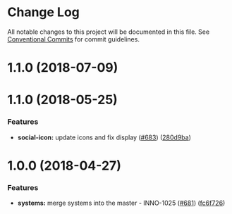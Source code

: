 # Change Log

All notable changes to this project will be documented in this file.
See [Conventional Commits](https://conventionalcommits.org) for commit guidelines.

<a name="1.1.0"></a>

# 1.1.0 (2018-07-09)

<a name="1.1.0"></a>

# 1.1.0 (2018-05-25)

### Features

* **social-icon:** update icons and fix display ([#683](https://github.com/ec-europa/europa-component-library/issues/683)) ([280d9ba](https://github.com/ec-europa/europa-component-library/commit/280d9ba))

<a name="1.0.0"></a>

# 1.0.0 (2018-04-27)

### Features

* **systems:** merge systems into the master - INNO-1025 ([#681](https://github.com/ec-europa/europa-component-library/issues/681)) ([fc6f726](https://github.com/ec-europa/europa-component-library/commit/fc6f726))

